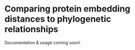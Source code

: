 # Comparing protein embedding distances to phylogenetic relationships

Documentation & usage coming soon!
